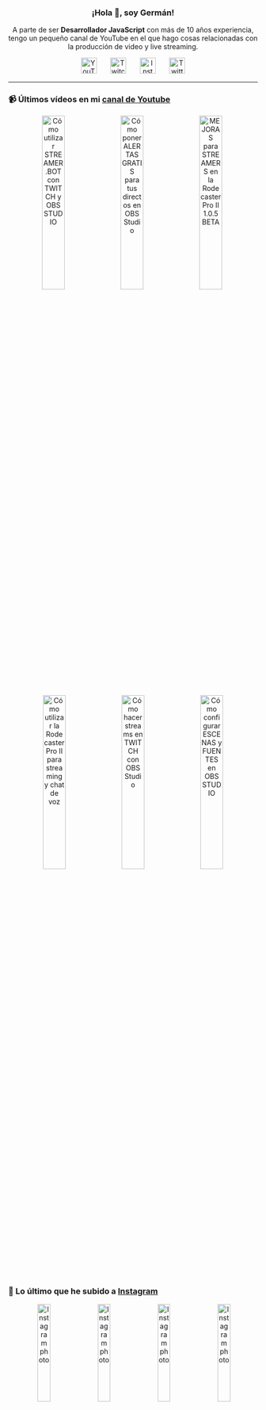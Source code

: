 <p align="center" width="300">
  <h3 align="center">¡Hola 👋, soy Germán!</h3>
</p>

<p align="center">A parte de ser <strong>Desarrollador JavaScript</strong> con más de 10 años experiencia, tengo un pequeño canal de YouTube en el que hago cosas relacionadas con la producción de video y live streaming.</p>

<p align="center">
  <a href="https://youtube.com/@germix" target="blank"><img src="https://cdn.simpleicons.org/youtube/FF0000" alt="YouTube" title="YouTube" width="32px" /></a>
  &#8287;&#8287;&#8287;&#8287;&#8287;
  <a href="https://twitch.tv/germix_tv" target="blank"><img src="https://cdn.simpleicons.org/twitch/9146FF" alt="Twitch" title="Twitch" width="32px" /></a>
  &#8287;&#8287;&#8287;&#8287;&#8287;
  <a href="https://instagram.com/germix_tv" target="blank"><img src="https://cdn.simpleicons.org/instagram/E4405F" alt="Instagram" title="Instagram" width="32px" /></a>
  &#8287;&#8287;&#8287;&#8287;&#8287;
  <a href="https://twitter.com/germix_tv" target="blank"><img src="https://cdn.simpleicons.org/twitter/1DA1F2" alt="Twitter" title="Twitter" width="32px" />
  </a>
</p>

<hr />

<p align="center">
  <h3>📹 Últimos vídeos en mi <a href="https://youtube.com/@germix?sub_confirmation=1" target="blank">canal de Youtube</a></h3>
</p>
<p align="center">&#8287;<a href="https://youtu.be/2AilFoiYnlc" target="blank"><img width="30%" src="https://img.youtube.com/vi/2AilFoiYnlc/mqdefault.jpg" alt="Cómo utilizar STREAMER.BOT con TWITCH y OBS STUDIO" title="Cómo utilizar STREAMER.BOT con TWITCH y OBS STUDIO" /></a>  &#8287;<a href="https://youtu.be/3EUPLZjGjkY" target="blank"><img width="30%" src="https://img.youtube.com/vi/3EUPLZjGjkY/mqdefault.jpg" alt="Cómo poner ALERTAS GRATIS para tus directos en OBS Studio" title="Cómo poner ALERTAS GRATIS para tus directos en OBS Studio" /></a>  &#8287;<a href="https://youtu.be/3mLzME7gODA" target="blank"><img width="30%" src="https://img.youtube.com/vi/3mLzME7gODA/mqdefault.jpg" alt="MEJORAS para STREAMERS en la Rodecaster Pro II 1.0.5 BETA" title="MEJORAS para STREAMERS en la Rodecaster Pro II 1.0.5 BETA" /></a>  &#8287;<a href="https://youtu.be/8784wBhHpVo" target="blank"><img width="30%" src="https://img.youtube.com/vi/8784wBhHpVo/mqdefault.jpg" alt="Cómo utilizar la Rodecaster Pro II para streaming y chat de voz" title="Cómo utilizar la Rodecaster Pro II para streaming y chat de voz" /></a>  &#8287;<a href="https://youtu.be/L-Fe5wee3uM" target="blank"><img width="30%" src="https://img.youtube.com/vi/L-Fe5wee3uM/mqdefault.jpg" alt="Cómo hacer streams en TWITCH con OBS Studio" title="Cómo hacer streams en TWITCH con OBS Studio" /></a>  &#8287;<a href="https://youtu.be/TjLFIa8oTSs" target="blank"><img width="30%" src="https://img.youtube.com/vi/TjLFIa8oTSs/mqdefault.jpg" alt="Cómo configurar ESCENAS y FUENTES en OBS STUDIO" title="Cómo configurar ESCENAS y FUENTES en OBS STUDIO" /></a></p>

<p align="center">
  <h3>📸 Lo último que he subido a <a href="https://instagram.com/germix_tv" target="blank">Instagram</a></h3>
</p>
<p align="center">&#8287;<a href='https://instagram.com/p/C46WxATRnW8' target='_blank'><img width='22.5%' src='https://instagram.fncl1-1.fna.fbcdn.net/v/t51.29350-15/434325694_912619217265708_7451180728097506693_n.jpg?stp=dst-jpg_e15_fr_p1080x1080&_nc_ht=instagram.fncl1-1.fna.fbcdn.net&_nc_cat=100&_nc_ohc=y8SYktsoHj4Ab4z3PsN&edm=APU89FABAAAA&ccb=7-5&oh=00_AfATgLeEpFpqxBpALoIdqaMioxR7KdMdYUWDRb_QYf5lzg&oe=6617C27C&_nc_sid=bc0c2c' alt='Instagram photo' /></a>  &#8287;<a href='https://instagram.com/p/C3Dd47mNPze' target='_blank'><img width='22.5%' src='https://instagram.fncl1-1.fna.fbcdn.net/v/t51.29350-15/425678998_3571773086486189_5350469255201107473_n.jpg?stp=dst-jpg_e15&_nc_ht=instagram.fncl1-1.fna.fbcdn.net&_nc_cat=105&_nc_ohc=RsZR7NdBaZEAb5vQ34f&edm=APU89FABAAAA&ccb=7-5&oh=00_AfC9BJ8wwWzh0ix8RykkM9tFRbxuyoFWUZWNFS-PB2-JQw&oe=6617A58F&_nc_sid=bc0c2c' alt='Instagram photo' /></a>  &#8287;<a href='https://instagram.com/p/C20fYV1R6j4' target='_blank'><img width='22.5%' src='https://instagram.fncl1-1.fna.fbcdn.net/v/t51.29350-15/424435686_2059874617721958_2940000356520140962_n.jpg?stp=dst-jpg_e15_fr_p1080x1080&_nc_ht=instagram.fncl1-1.fna.fbcdn.net&_nc_cat=106&_nc_ohc=WAaobq3t9a8Ab7jI-TB&edm=APU89FABAAAA&ccb=7-5&oh=00_AfDUIeYSUAZt7riaMto2uHwiDvzO2lBhJunuZqMyFYiz6g&oe=6617BD8F&_nc_sid=bc0c2c' alt='Instagram photo' /></a>  &#8287;<a href='https://instagram.com/p/C2AzxfsNNiL' target='_blank'><img width='22.5%' src='https://instagram.fncl1-1.fna.fbcdn.net/v/t51.29350-15/418647922_1476862129556248_4384628896301025132_n.jpg?stp=dst-jpg_e15&_nc_ht=instagram.fncl1-1.fna.fbcdn.net&_nc_cat=104&_nc_ohc=tC_YBjWpNaIAb4TvUia&edm=APU89FABAAAA&ccb=7-5&oh=00_AfD1N8PydohQvo22euyu7_slrlBF5f2jzm9o1VqxC3ZqQw&oe=6617D156&_nc_sid=bc0c2c' alt='Instagram photo' /></a></p>